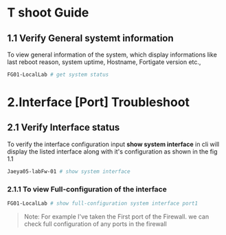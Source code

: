 # T shoot Guide

## 1.1 Verify General systemt information

To view general information of the system, which display informations like last reboot reason, system uptime, Hostname, Fortigate version etc.,

```bash
FG01-LocalLab # get system status
```

# 2.Interface [Port] Troubleshoot
 
 ## 2.1 Verify Interface status

 To verify the interface configuration input **show system interface**  in cli will display the listed interface along with it's configuration as shown in the fig 1.1

```bash
Jaeya05-labFw-01 # show system interface
```
### 2.1.1 To view Full-configuration of the interface

```bash
FG01-LocalLab # show full-configuration system interface port1
```

>Note: For example I've taken the First port of the Firewall. we can check full configuration of any ports in the firewall 
